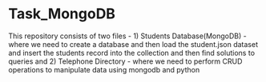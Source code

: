 # Task_MongoDB
This repository consists of two files - 1) Students Database(MongoDB) - where we need to create a database and then load the student.json dataset and insert the students record into the collection and then find solutions to queries and 2) Telephone Directory - where we need to perform CRUD operations to manipulate data using mongodb and python
